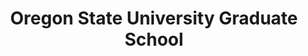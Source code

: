 ---
client: OSU
title: Oregon State University Graduate School
logo: 
website: http://gradschool.oregonstate.edu
location: Corvallis, Or.
employment:
  - title: Web Developer / UX Architect
    start: 2012-04-09
    end: 2014-09-21
category: client
layout: client
---